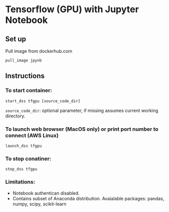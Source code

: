 # Tensorflow (GPU) with Jupyter Notebook

## Set up

Pull image from dockerhub.com
```
pull_image jpynb
```

## Instructions

### To start container:
```
start_dss tfgpu [source_code_dir]
```
`source_code_dir`: optional parameter, if missing assumes current working directory.


### To launch web browser (MacOS only) or print port number to connect (AWS Linux)
```
launch_dss tfgpu
```

### To stop conatiner:
```
stop_dss tfgpu
```

### Limitations:
* Notebook authentican disabled.
* Contains subset of Anaconda distribution.  Avaialable packages: pandas, numpy, scipy, scikit-learn
